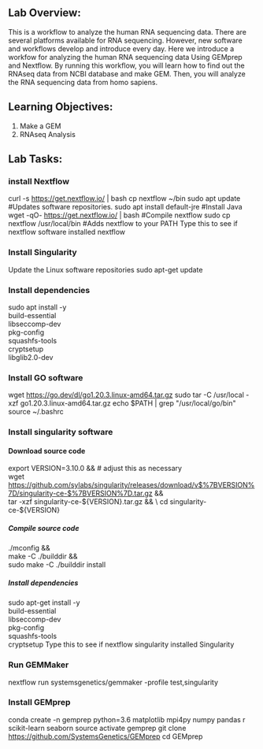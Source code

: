 ## Lab Overview: 
This is a workflow to analyze the human RNA sequencing data. There are several platforms available for RNA sequencing. However, new software and workflows develop and introduce every day. Here we introduce a workfow for analyzing the human RNA sequencing data Using GEMprep and Nextflow. By running this workflow, you will learn how to find out the RNAseq data from NCBI database and make GEM. Then, you will analyze the RNA sequencing data from homo sapiens.

## Learning Objectives:

1. Make a GEM
2. RNAseq Analysis

## Lab Tasks:

### install Nextflow

curl -s https://get.nextflow.io/ | bash
cp nextflow ~/bin
sudo apt update #Updates software repositories.
sudo apt install default-jre #Install Java
wget -qO- https://get.nextflow.io/ | bash #Compile nextflow
sudo cp nextflow /usr/local/bin #Adds nextflow to your PATH
Type this to see if nextflow software installed
nextflow

### Install Singularity

Update the Linux software repositories
sudo apt-get update
### Install dependencies
sudo apt install -y \
build-essential \
libseccomp-dev \
pkg-config \
squashfs-tools \
cryptsetup \
libglib2.0-dev

### Install GO software

wget https://go.dev/dl/go1.20.3.linux-amd64.tar.gz
sudo tar -C /usr/local -xzf go1.20.3.linux-amd64.tar.gz
echo $PATH | grep "/usr/local/go/bin"
source ~/.bashrc

### Install singularity software

#### Download source code
export VERSION=3.10.0 && # adjust this as necessary \
wget https://github.com/sylabs/singularity/releases/download/v$%7BVERSION%7D/singularity-ce-$%7BVERSION%7D.tar.gz && \
tar -xzf singularity-ce-${VERSION}.tar.gz && \
cd singularity-ce-${VERSION}
##### Compile source code
./mconfig && \
make -C ./builddir && \
sudo make -C ./builddir install
##### Install dependencies
sudo apt-get install -y \
build-essential \
libseccomp-dev \
pkg-config \
squashfs-tools \
cryptsetup
Type this to see if nextflow singularity installed
Singularity

### Run GEMMaker

nextflow run systemsgenetics/gemmaker -profile test,singularity

### Install GEMprep

conda create -n gemprep python=3.6 matplotlib mpi4py numpy pandas r scikit-learn seaborn
source activate gemprep
git clone https://github.com/SystemsGenetics/GEMprep
cd GEMprep 
